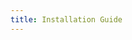 ```yaml
---
title: Installation Guide
---
```

<!-- cmdrun fetch_discourse_md.py "https://universal-blue.discourse.group/docs?topic=30" -->